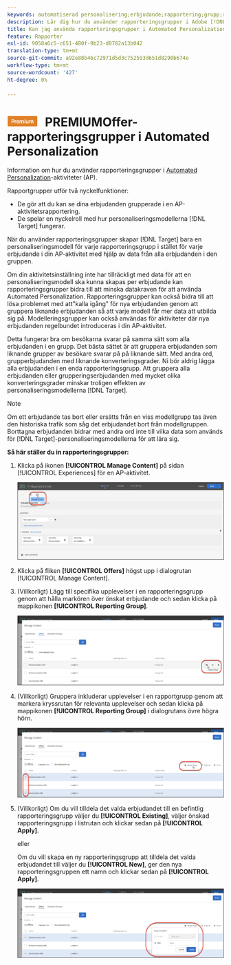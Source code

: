 ```yaml
---
keywords: automatiserad personalisering;erbjudande;rapportering;grupp;rapporteringsgrupp
description: Lär dig hur du använder rapporteringsgrupper i Adobe [!DNL Target] Automated Personalization activities. Using reporting groups, [!DNL Target] skapar bara en personaliseringsmodell för varje rapporteringsgrupp.
title: Kan jag använda rapporteringsgrupper i Automated Personalization-aktiviteter?
feature: Rapporter
exl-id: 9058a6c5-c651-480f-9b23-d0782a13b042
translation-type: tm+mt
source-git-commit: a92e88b46c72971d5d3c752593d651d8290b674e
workflow-type: tm+mt
source-wordcount: '427'
ht-degree: 0%

---
```


# ![](/help/assets/premium.png) PREMIUMOffer-rapporteringsgrupper i Automated Personalization

Information om hur du använder rapporteringsgrupper i [Automated Personalization](/help/c-activities/t-automated-personalization/automated-personalization.md)-aktiviteter (AP).

Rapportgrupper utför två nyckelfunktioner:

* De gör att du kan se dina erbjudanden grupperade i en AP-aktivitetsrapportering.
* De spelar en nyckelroll med hur personaliseringsmodellerna [!DNL Target] fungerar.

När du använder rapporteringsgrupper skapar [!DNL Target] bara en personaliseringsmodell för varje rapporteringsgrupp i stället för varje erbjudande i din AP-aktivitet med hjälp av data från alla erbjudanden i den gruppen.

Om din aktivitetsinställning inte har tillräckligt med data för att en personaliseringsmodell ska kunna skapas per erbjudande kan rapporteringsgrupper bidra till att minska datakraven för att använda Automated Personalization. Rapporteringsgrupper kan också bidra till att lösa problemet med att&quot;kalla igång&quot; för nya erbjudanden genom att gruppera liknande erbjudanden så att varje modell får mer data att utbilda sig på. Modelleringsgrupper kan också användas för aktiviteter där nya erbjudanden regelbundet introduceras i din AP-aktivitet.

Detta fungerar bra om besökarna svarar på samma sätt som alla erbjudanden i en grupp. Det bästa sättet är att gruppera erbjudanden som liknande grupper av besökare svarar på på liknande sätt. Med andra ord, grupperbjudanden med liknande konverteringsgrader. Ni bör aldrig lägga alla erbjudanden i en enda rapporteringsgrupp. Att gruppera alla erbjudanden eller grupperingserbjudanden med mycket olika konverteringsgrader minskar troligen effekten av personaliseringsmodellerna [!DNL Target].

>[!NOTE]
>
>Om ett erbjudande tas bort eller ersätts från en viss modellgrupp tas även den historiska trafik som såg det erbjudandet bort från modellgruppen. Borttagna erbjudanden bidrar med andra ord inte till vilka data som används för [!DNL Target]-personaliseringsmodellerna för att lära sig.

**Så här ställer du in rapporteringsgrupper:**

1. Klicka på ikonen **[!UICONTROL Manage Content]** på sidan [!UICONTROL Experiences] för en AP-aktivitet.

   ![](assets/ap_manage_content.png)

1. Klicka på fliken **[!UICONTROL Offers]** högst upp i dialogrutan [!UICONTROL Manage Content].
1. (Villkorligt) Lägg till specifika upplevelser i en rapporteringsgrupp genom att hålla markören över önskat erbjudande och sedan klicka på mappikonen **[!UICONTROL Reporting Group]**.

   ![](assets/ap_manage_content_2.png)

1. (Villkorligt) Gruppera inkluderar upplevelser i en rapportgrupp genom att markera kryssrutan för relevanta upplevelser och sedan klicka på mappikonen **[!UICONTROL Reporting Group]** i dialogrutans övre högra hörn.

   ![](assets/ap_manage_content_3.png)

1. (Villkorligt) Om du vill tilldela det valda erbjudandet till en befintlig rapporteringsgrupp väljer du **[!UICONTROL Existing]**, väljer önskad rapporteringsgrupp i listrutan och klickar sedan på **[!UICONTROL Apply]**.

   eller

   Om du vill skapa en ny rapporteringsgrupp att tilldela det valda erbjudandet till väljer du **[!UICONTROL New]**, ger den nya rapporteringsgruppen ett namn och klickar sedan på **[!UICONTROL Apply]**.

   ![](assets/ap_reporting_groups.png)
